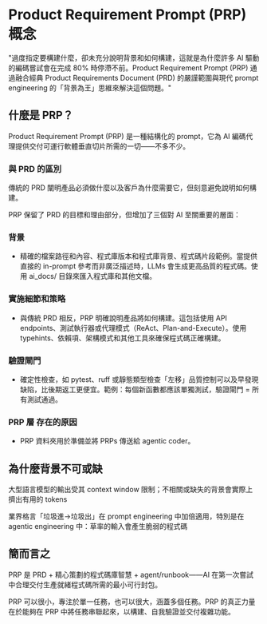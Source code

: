 # Product Requirement Prompt (PRP) 概念

"過度指定要構建什麼，卻未充分說明背景和如何構建，這就是為什麼許多 AI 驅動的編碼嘗試會在完成 80% 時停滯不前。Product Requirement Prompt (PRP) 通過融合經典 Product Requirements Document (PRD) 的嚴謹範圍與現代 prompt engineering 的「背景為王」思維來解決這個問題。"

## 什麼是 PRP？

Product Requirement Prompt (PRP) 是一種結構化的 prompt，它為 AI 編碼代理提供交付可運行軟體垂直切片所需的一切——不多不少。

### 與 PRD 的區別

傳統的 PRD 闡明產品必須做什麼以及客戶為什麼需要它，但刻意避免說明如何構建。

PRP 保留了 PRD 的目標和理由部分，但增加了三個對 AI 至關重要的層面：

### 背景
* 精確的檔案路徑和內容、程式庫版本和程式庫背景、程式碼片段範例。當提供直接的 in-prompt 參考而非廣泛描述時，LLMs 會生成更高品質的程式碼。使用 ai_docs/ 目錄來匯入程式庫和其他文檔。

### 實施細節和策略
* 與傳統 PRD 相反，PRP 明確說明產品將如何構建。這包括使用 API endpoints、測試執行器或代理模式（ReAct、Plan-and-Execute）。使用 typehints、依賴項、架構模式和其他工具來確保程式碼正確構建。

### 驗證閘門
* 確定性檢查，如 pytest、ruff 或靜態類型檢查「左移」品質控制可以及早發現缺陷，比後期返工更便宜。範例：每個新函數都應該單獨測試，驗證閘門 = 所有測試通過。

### PRP 層 存在的原因
* PRP 資料夾用於準備並將 PRPs 傳送給 agentic coder。

## 為什麼背景不可或缺

大型語言模型的輸出受其 context window 限制；不相關或缺失的背景會實際上擠出有用的 tokens

業界格言「垃圾進→垃圾出」在 prompt engineering 中加倍適用，特別是在 agentic engineering 中：草率的輸入會產生脆弱的程式碼

## 簡而言之

PRP 是 PRD + 精心策劃的程式碼庫智慧 + agent/runbook——AI 在第一次嘗試中合理交付生產就緒程式碼所需的最小可行封包。

PRP 可以很小，專注於單一任務，也可以很大，涵蓋多個任務。PRP 的真正力量在於能夠在 PRP 中將任務串聯起來，以構建、自我驗證並交付複雜功能。
